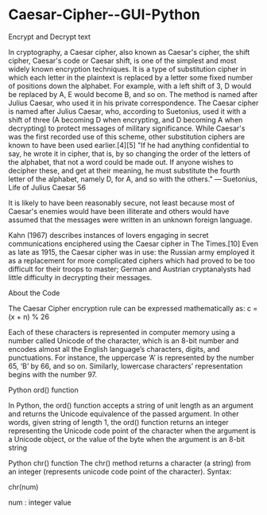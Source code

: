 # Caesar-Cipher--GUI-Python
Encrypt and Decrypt text


In cryptography, a Caesar cipher, also known as Caesar's cipher, the shift cipher, Caesar's code or Caesar shift, is one of the simplest and most widely known encryption techniques. It is a type of substitution cipher in which each letter in the plaintext is replaced by a letter some fixed number of positions down the alphabet. For example, with a left shift of 3, D would be replaced by A, E would become B, and so on. The method is named after Julius Caesar, who used it in 
his private correspondence.
The Caesar cipher is named after Julius Caesar, who, according to Suetonius, used it with a shift of three (A becoming D when encrypting, and D becoming A when decrypting) to protect messages of military significance. While Caesar's was the first recorded use of this scheme, other substitution ciphers are known to have been used earlier.[4][5]
"If he had anything confidential to say, he wrote it in cipher, that is, by so changing the order of the letters of the alphabet, that not a word could be made out. If anyone wishes to decipher these, and get at their meaning, he must substitute the fourth letter of the alphabet, namely D, for A, and so with the others."
— Suetonius, Life of Julius Caesar 56


It is likely to have been reasonably secure, not least because most of Caesar's enemies would have been illiterate and others would have assumed that the messages were written in an unknown foreign language.

Kahn (1967) describes instances of lovers engaging in secret communications enciphered using the Caesar cipher in The Times.[10] Even as late as 1915, the Caesar cipher was in use: the Russian army employed it as a replacement for more complicated ciphers which had proved to be too difficult for their troops to master; German and Austrian cryptanalysts had little difficulty in decrypting their messages.

About the Code


The Caesar Cipher encryption rule can be expressed mathematically as:
c = (x + n) % 26



Each of these characters is represented in computer memory using a number called Unicode of the character, which is an 8-bit number and encodes almost all the English language’s characters, digits, and punctuations.
For instance, the uppercase ‘A’ is represented by the number 65, ‘B’ by 66, and so on. Similarly, lowercase characters’ representation begins with the number 97.


Python ord() function

In Python, the ord() function accepts a string of unit length as an argument and returns the Unicode equivalence of the passed argument. In other words, given string of length 1, the ord() function returns an integer representing the Unicode code point of the character when the argument is a Unicode object, or the value of the byte when the argument is an 8-bit string


Python chr() function
The chr() method returns a character (a string) from an integer (represents unicode code point of the character).
Syntax:

chr(num)

num : integer value
